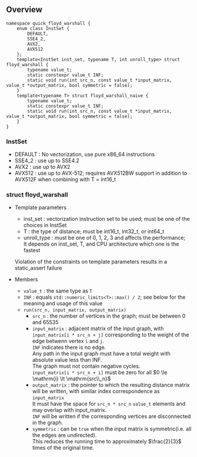 ## Overview
```
namespace quick_floyd_warshall {
	enum class InstSet {
		DEFAULT,
		SSE4_2,
		AVX2,
		AVX512
	};
	template<InstSet inst_set, typename T, int unroll_type> struct floyd_warshall {
		typename value_t;
		static constexpr value_t INF;
		static void run(int src_n, const value_t *input_matrix, value_t *output_matrix, bool symmetric = false);
	}
	template<typename T> struct floyd_warshall_naive {
		typename value_t;
		static constexpr value_t INF;
		static void run(int src_n, const value_t *input_matrix, value_t *output_matrix, bool symmetric = false);
	}
}
```

### InstSet
- DEFAULT : No vectorization, use pure x86_64 instructions
- SSE4_2 : use up to SSE4.2
- AVX2 : use up to AVX2
- AVX512 : use up to AVX-512; requires AVX512BW support in addition to AVX512F when combining with T = int16_t

### struct floyd_warshall
- Template parameters
	- inst_set : vectorization instruction set to be used; must be one of the choices in InstSet
	- T : the type of distance; must be int16_t, int32_t, or int64_t
	- unroll_type : must be one of 0, 1, 2, 3 and affects the performance;  
		It depends on inst_set, T, and CPU architecture which one is the fastest
	
	Violation of the constraints on template parameters results in a static_assert failure

- Members
	 - `value_t` : the same type as `T`
	 - `INF` : equals `std::numeric_limits<T>::max() / 2`; see below for the meaning and usage of this value  
	 - `run(src_n, input_matrix, output_matrix)`
		 - `src_n` : the number of vertices in the graph; must be between 0 and 65535
		 - `input_matrix` : adjacent matrix of the input graph, with `input_matrix[i * src_n + j]` corresponding to the weight of the edge betwenn vertex `i` and `j`.  
			`INF` indicates there is no edge.  
			Any path in the input graph must have a total weight with absolute value less than INF.  
			The graph must not contain negative cycles.  
			`input_matrix[i * src_n + i]` must be zero for all $0 \le \mathrm{i} \lt \mathrm{src\\_n}$  
		 - `output_matrix` : the pointer to which the resulting distance matrix will be written, with similar index correspondence as `input_matrix`  
			It must have the space for `src_n * src_n` `value_t` elements and may overlap with input_matrix.  
			`INF` will be written if the corresponding vertices are disconnected in the graph.  
		 - `symmetric` : can be `true` when the input matrix is symmetric(i.e. all the edges are undirected).  
			This reduces the running time to approximately $\frac{2}{3}$ times of the original time.  



